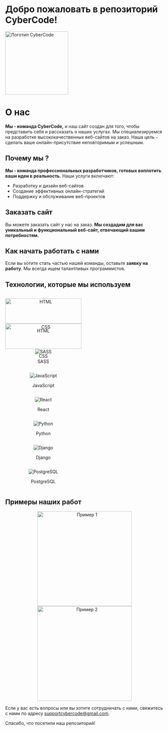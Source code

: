 # Добро пожаловать в репозиторий CyberCode!

<div>
  <img src="https://mikond.com/media/logos/2023/07/17/mikond.jpg" alt="Логотип CyberCode" width="200">
</div>

<h1>О нас</h1>

**Мы - команда CyberCode,** и наш сайт создан для того, чтобы представить себя и рассказать о наших услугах. Мы специализируемся на разработке высококачественных веб-сайтов на заказ. Наша цель - сделать ваше онлайн-присутствие неповторимым и успешным.

## Почему мы ?

**Мы - команда профессиональных разработчиков, готовых воплотить ваши идеи в реальность.** Наши услуги включают:

- Разработку и дизайн веб-сайтов
- Создание эффективных онлайн-стратегий
- Поддержку и обслуживание веб-проектов

## Заказать сайт

Вы можете заказать сайт у нас на заказ. **Мы создадим для вас уникальный и функциональный веб-сайт, отвечающий вашим потребностям.**

## Как начать работать с нами

Если вы хотите стать частью нашей команды, оставьте **заявку на работу**. Мы всегда ищем талантливых программистов.

## Технологии, которые мы используем

<div align="center" style="display: flex; flex-wrap: wrap; justify-content: space-between;">
  <div style="width: 48%; margin-right: 16px;">
    <p align="center"><img src="https://www.rosloto.net/public/userfiles/blog/2018-09/html5-games.jpg" alt="HTML" width="100%" height="auto"></p>
    <p align="center">HTML</p>
  </div>
  <div style="width: 48%; margin-right: 16px;">
    <p align="center"><img src="https://mind-flows.com/wp-content/uploads/2021/07/css.gif" alt="CSS" width="100%" height="auto"></p>
    <p align="center">CSS</p>
  </div>
  <div style="width: 48%; margin-right: 16px;">
    <p><img src="https://videosdeti.com.br/wp-content/uploads/2019/01/sass-cover.png" alt="SASS"></p>
    <p>SASS</p>
  </div>
  <div style="width: 48%; margin-right: 16px;">
    <p><img src="https://it-black.ru/wp-content/uploads/2017/08/javscript.png" alt="JavaScript"></p>
    <p>JavaScript</p>
  </div>
  <div style="width: 48%; margin-right: 16px;">
    <p><img src="https://treningi4you.com/upload/iblock/d87/js_react_shkola_programmirovaniya_khekslet.jpg" alt="React"></p>
    <p>React</p>
  </div>
  <div style="width: 48%; margin-right: 16px;">
    <p><img src="https://sun9-17.userapi.com/impg/H0Qn36Wnbe-DTQS476PQEA9dIZZMQ-uBcDal8w/5IkuysphJ4c.jpg?size=1890x800&quality=96&sign=b7fdd620c942cda80d3ed97de30c1fad&c_uniq_tag=DYIt0ssf_OkKeFiVL_T7iFsPBAVu3sqCFO3zP8IsJlI&type=album" alt="Python"></p>
    <p>Python</p>
  </div>
  <div style="width: 48%; margin-right: 16px;">
    <p><img src="https://hostgeek.ru/uploads/posts/2020-07/1593623379_deploj-django.jpg" alt="Django"></p>
    <p>Django</p>
  </div>
  <div style="width: 48%; margin-right: 16px;">
    <p><img src="https://www.linode.com/wp-content/uploads/2020/09/postgres-featured-image.png" alt="PostgreSQL"></p>
    <p>PostgreSQL</p>
  </div>
</div>

## Примеры наших работ

<div align="center">
  <img src="https://example.com/path/to/example1.png" alt="Пример 1" width="300">
  <img src="https://example.com/path/to/example2.png" alt="Пример 2" width="300">
</div>

Если у вас есть вопросы или вы хотите сотрудничать с нами, свяжитесь с нами по адресу [supportcybercode@gmail.com](mailto:supportcybercode@gmail.com).

Спасибо, что посетили наш репозиторий!

